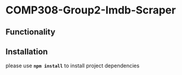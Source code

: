 # COMP308-Group2-Imdb-Scraper

## Functionality

## Installation

please use **`npm install`** to install project dependencies
